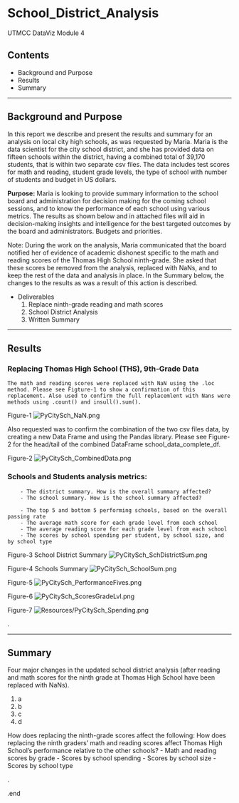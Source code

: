 # School_District_Analysis
UTMCC DataViz Module 4

## Contents
   * Background and Purpose
   * Results
   * Summary 


---

## Background and Purpose
In this report we describe and present the results and summary for an analysis on local city high schools, as was requested by Maria. Maria is the data scientist for the city school district, and she has provided data on fifteen schools within the district, having a combined total of 39,170 students, that is within two separate csv files. The data includes test scores for math and reading, student grade levels, the type of school with number of students and budget in US dollars. 
    
**Purpose:** Maria is looking to provide summary information to the school board and administration for decision making for the coming school sessions, and to know the performance of each school using various metrics. The results as shown below and in attached files will aid in decision-making insights and intelligence for the best targeted outcomes by the board and administrators. Budgets and priorities.
    
Note: During the work on the analysis, Maria communicated that the board notified her of evidence of academic dishonest specific to the math and reading scores of the Thomas High School ninth-grade. She asked that these scores be removed from the analysis, replaced with NaNs, and to keep the rest of the data and analysis in place. In the Summary below, the changes to the results as was a result of this action is described. 

  * Deliverables
     1. Replace ninth-grade reading and math scores
     2. School District Analysis
     3. Written Summary 


---

## Results 
   ### Replacing Thomas High School (THS), 9th-Grade Data
    The math and reading scores were replaced with NaN using the .loc method. Please see Figture-1 to show a confirmation of this replacement. Also used to confirm the full replacemlent with Nans were methods using .count() and insull().sum(). 
   
   Figure-1 ![PyCitySch_NaN.png](https://github.com/larrydodson/School_District_Analysis/blob/master/Resources/PyCitySch_NaN.png)
   
   
   Also requested was to confirm the combination of the two csv files data, by creating a new Data Frame and using the Pandas library. Please see Figure-2 for the head/tail of the combined DataFrame school_data_complete_df. 
   
   Figure-2   ![PyCitySch_CombinedData.png](https://github.com/larrydodson/School_District_Analysis/blob/master/Resources/PyCitySch_CombinedData.png)



   ### Schools and Students analysis metrics:
        - The district summary. How is the overall summary affected?
        - The school summary. How is the school summary affected?
        
        - The top 5 and bottom 5 performing schools, based on the overall passing rate
        - The average math score for each grade level from each school
        - The average reading score for each grade level from each school
        - The scores by school spending per student, by school size, and by school type





Figure-3 School District Summary ![PyCitySch_SchDistrictSum.png](https://github.com/larrydodson/School_District_Analysis/blob/master/Resources/PyCitySch_SchDistrictSum.png)



Figure-4 Schools Summary ![PyCitySch_SchoolSum.png](https://github.com/larrydodson/School_District_Analysis/blob/master/Resources/PyCitySch_SchoolSum.png)






Figure-5  ![PyCitySch_PerformanceFives.png](https://github.com/larrydodson/School_District_Analysis/blob/master/Resources/PyCitySch_PerformanceFives.png)



Figure-6  ![PyCitySch_ScoresGradeLvl.png](https://github.com/larrydodson/School_District_Analysis/blob/master/Resources/PyCitySch_ScoresGradeLvl.png)




Figure-7  ![Resources/PyCitySch_Spending.png](https://github.com/larrydodson/School_District_Analysis/blob/master/Resources/PyCitySch_Spending.png)



.

---

## Summary 

   Four major changes in the updated school district analysis (after reading and math scores for the ninth grade at Thomas High School have been replaced with NaNs).
   1. a
   2. b
   3. c
   4. d
      
How does replacing the ninth-grade scores affect the following: How does replacing the ninth graders’ math and reading scores affect Thomas High School’s performance relative to the other schools?
             - Math and reading scores by grade
             - Scores by school spending
             - Scores by school size
             - Scores by school type

.

.end 
